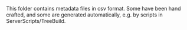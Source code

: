 This folder contains metadata files in csv format. Some have been hand crafted, and some are generated automatically, e.g. by scripts in ServerScripts/TreeBuild.
